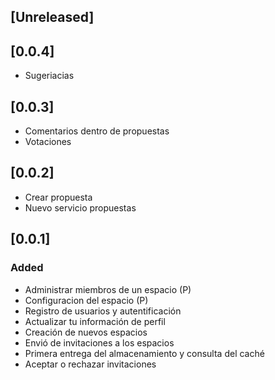 

## [Unreleased]

## [0.0.4] 
- Sugeriacias

## [0.0.3] 
- Comentarios dentro de propuestas
- Votaciones

## [0.0.2] 
  - Crear propuesta
  - Nuevo servicio propuestas

## [0.0.1] 
 ### Added
- Administrar miembros de un espacio (P)
- Configuracion del espacio (P)
- Registro de usuarios y autentificación
- Actualizar tu información de perfil
- Creación de nuevos espacios
- Envió de invitaciones a los espacios
- Primera entrega del almacenamiento y consulta del caché
- Aceptar o rechazar invitaciones

